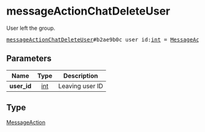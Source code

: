 # messageActionChatDeleteUser

User left the group.

<pre>
<a href="../constructor/messageActionChatDeleteUser.md">messageActionChatDeleteUser</a>#b2ae9b0c user_id:<a href="../type/int.md">int</a> = <a href="../type/MessageAction.md">MessageAction</a>;</pre>
## Parameters

| Name | Type | Description |
|------|:----:|-------------|
| **user_id** | <a href="../type/int.md">int</a> | Leaving user ID |

## Type

<a href="../type/MessageAction.md">MessageAction</a>
